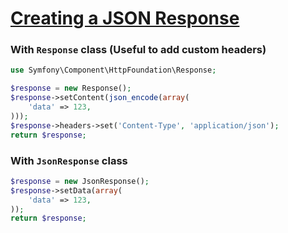 # [Creating a JSON Response](https://symfony.com/doc/current/components/http_foundation.html#creating-a-json-response)

### With `Response` class (Useful to add custom headers)
```php
use Symfony\Component\HttpFoundation\Response;

$response = new Response();
$response->setContent(json_encode(array(
    'data' => 123,
)));
$response->headers->set('Content-Type', 'application/json');
return $response;
```

### With `JsonResponse` class
```php
$response = new JsonResponse();
$response->setData(array(
    'data' => 123,
));
return $response;
```
